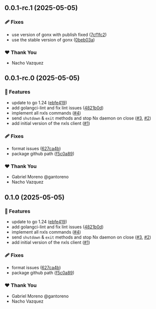 ## 0.0.1-rc.1 (2025-05-05)

### 🩹 Fixes

- use version of gonx with publish fixed ([7cf1fc2](https://github.com/lazyengs/lazynx/commit/7cf1fc2))
- use the stable version of gonx ([0beb03a](https://github.com/lazyengs/lazynx/commit/0beb03a))

### ❤️ Thank You

- Nacho Vazquez

## 0.0.1-rc.0 (2025-05-05)

### 🚀 Features

- update to go 1.24 ([ebfe419](https://github.com/lazyengs/lazynx/commit/ebfe419))
- add golangci-lint and fix lint issues ([4821b0d](https://github.com/lazyengs/lazynx/commit/4821b0d))
- implement all nxls commands ([#4](https://github.com/lazyengs/lazynx/pull/4))
- send `shutdown` & `exit` methods and stop Nx daemon on close ([#3](https://github.com/lazyengs/lazynx/pull/3), [#2](https://github.com/lazyengs/lazynx/issues/2))
- add initial version of the nxls client ([#1](https://github.com/lazyengs/lazynx/pull/1))

### 🩹 Fixes

- format issues ([627ca4b](https://github.com/lazyengs/lazynx/commit/627ca4b))
- package github path ([f5c0a89](https://github.com/lazyengs/lazynx/commit/f5c0a89))

### ❤️ Thank You

- Gabriel Moreno @gantoreno
- Nacho Vazquez

## 0.1.0 (2025-05-05)

### 🚀 Features

- update to go 1.24 ([ebfe419](https://github.com/lazyengs/lazynx/commit/ebfe419))
- add golangci-lint and fix lint issues ([4821b0d](https://github.com/lazyengs/lazynx/commit/4821b0d))
- implement all nxls commands ([#4](https://github.com/lazyengs/lazynx/pull/4))
- send `shutdown` & `exit` methods and stop Nx daemon on close ([#3](https://github.com/lazyengs/lazynx/pull/3), [#2](https://github.com/lazyengs/lazynx/issues/2))
- add initial version of the nxls client ([#1](https://github.com/lazyengs/lazynx/pull/1))

### 🩹 Fixes

- format issues ([627ca4b](https://github.com/lazyengs/lazynx/commit/627ca4b))
- package github path ([f5c0a89](https://github.com/lazyengs/lazynx/commit/f5c0a89))

### ❤️ Thank You

- Gabriel Moreno @gantoreno
- Nacho Vazquez
